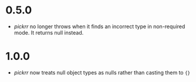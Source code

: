 # 0.5.0
- *pickrr* no longer throws when it finds an incorrect type in non-required mode. It returns null instead.

# 1.0.0
- *pickrr* now treats null object types as nulls rather than casting them to `{}`
